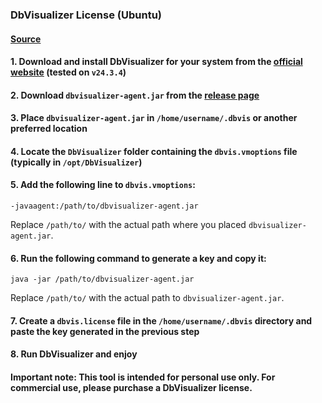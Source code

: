 ### DbVisualizer License (Ubuntu)

#### [Source](https://github.com/xiaguliuxiang/dbvisualizer-agent/issues/10)

#### 1. Download and install DbVisualizer for your system from the [official website](https://www.dbvis.com/download/) (tested on `v24.3.4`)

#### 2. Download `dbvisualizer-agent.jar` from the [release page](https://github.com/xiaguliuxiang/dbvisualizer-agent/releases)

#### 3. Place `dbvisualizer-agent.jar` in `/home/username/.dbvis` or another preferred location

#### 4. Locate the `DbVisualizer` folder containing the `dbvis.vmoptions` file (typically in `/opt/DbVisualizer`)

#### 5. Add the following line to `dbvis.vmoptions`:
```
-javaagent:/path/to/dbvisualizer-agent.jar
```
Replace `/path/to/` with the actual path where you placed `dbvisualizer-agent.jar`.

#### 6. Run the following command to generate a key and copy it:
```
java -jar /path/to/dbvisualizer-agent.jar
```
Replace `/path/to/` with the actual path to `dbvisualizer-agent.jar`.

#### 7. Create a `dbvis.license` file in the `/home/username/.dbvis` directory and paste the key generated in the previous step

#### 8. Run DbVisualizer and enjoy

#### Important note: This tool is intended for personal use only. For commercial use, please purchase a DbVisualizer license.

